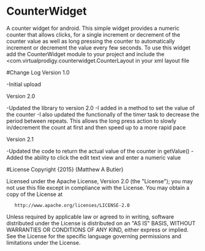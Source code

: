 # CounterWidget
A counter widget for android. This simple widget provides a numeric counter that allows clicks, for a single increment or decrement of the counter value as well as long pressing the counter to automatically increment or decrement the value every few seconds. To use this widget add the CounterWidget module to your project and include the 
<com.virtualprodigy.counterwidget.CounterLayout in your xml layout file

#Change Log
Version 1.0

-Initial upload

Version 2.0

-Updated the library to version 2.0
-I added in a method to set the value of the counter
-I also updated the functionally of the timer task to decrease the period between repeats. This allows the long press action to slowly in/decrement the count at first and then speed up to a more rapid pace

Version 2.1

-Updated the code to return the actual value of the counter in getValue()
-Added the ability to click the edit text view and enter a numeric value

#License
   Copyright {2015} {Matthew A Butler}

   Licensed under the Apache License, Version 2.0 (the "License");
   you may not use this file except in compliance with the License.
   You may obtain a copy of the License at

       http://www.apache.org/licenses/LICENSE-2.0

   Unless required by applicable law or agreed to in writing, software
   distributed under the License is distributed on an "AS IS" BASIS,
   WITHOUT WARRANTIES OR CONDITIONS OF ANY KIND, either express or implied.
   See the License for the specific language governing permissions and
   limitations under the License.

